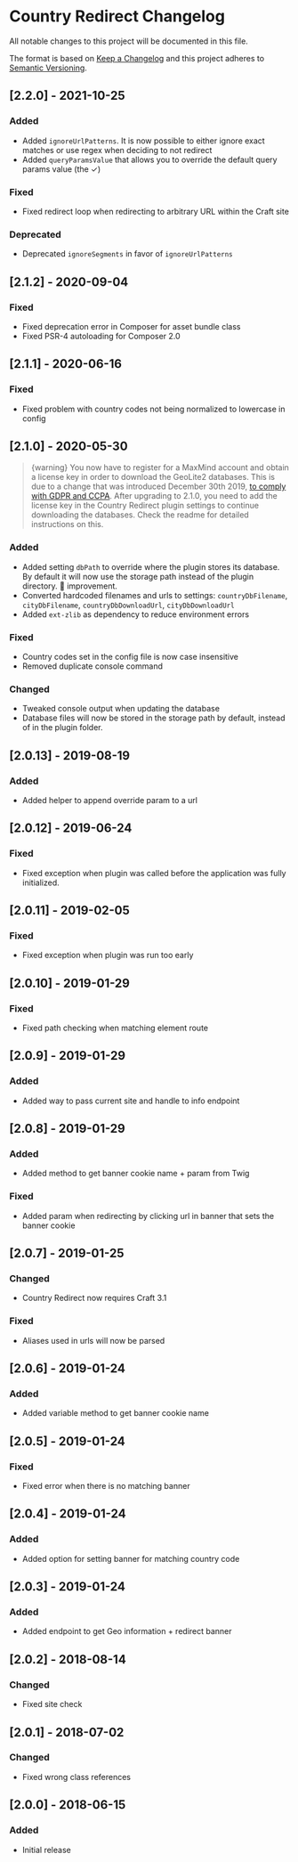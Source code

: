 # Country Redirect Changelog

All notable changes to this project will be documented in this file.

The format is based on [Keep a Changelog](http://keepachangelog.com/) and this project adheres to [Semantic Versioning](http://semver.org/).

## [2.2.0] - 2021-10-25

### Added
- Added `ignoreUrlPatterns`. It is now possible to either ignore exact matches or use regex when deciding to not redirect
- Added `queryParamsValue` that allows you to override the default query params value (the ✓)

### Fixed
- Fixed redirect loop when redirecting to arbitrary URL within the Craft site

### Deprecated
- Deprecated `ignoreSegments` in favor of `ignoreUrlPatterns`

## [2.1.2] - 2020-09-04

### Fixed

- Fixed deprecation error in Composer for asset bundle class
- Fixed PSR-4 autoloading for Composer 2.0

## [2.1.1] - 2020-06-16

### Fixed

- Fixed problem with country codes not being normalized to lowercase in config

## [2.1.0] - 2020-05-30

> {warning} You now have to register for a MaxMind account and obtain a license key in order to download the GeoLite2 databases. This is due to a change that was introduced December 30th 2019, [to comply with GDPR and CCPA](https://blog.maxmind.com/2019/12/18/significant-changes-to-accessing-and-using-geolite2-databases/). After upgrading to 2.1.0, you need to add the license key in the Country Redirect plugin settings to continue downloading the databases. Check the readme for detailed instructions on this.

### Added
- Added setting `dbPath` to override where the plugin stores its database. By default it will now use the storage path instead of the plugin directory. 💯 improvement.
- Converted hardcoded filenames and urls to settings: `countryDbFilename`, `cityDbFilename`, `countryDbDownloadUrl`, `cityDbDownloadUrl`
- Added `ext-zlib` as dependency to reduce environment errors

### Fixed
- Country codes set in the config file is now case insensitive
- Removed duplicate console command

### Changed
- Tweaked console output when updating the database 
- Database files will now be stored in the storage path by default, instead of in the plugin folder. 

## [2.0.13] - 2019-08-19
### Added
- Added helper to append override param to a url

## [2.0.12] - 2019-06-24
### Fixed
- Fixed exception when plugin was called before the application was fully initialized.

## [2.0.11] - 2019-02-05
### Fixed
- Fixed exception when plugin was run too early

## [2.0.10] - 2019-01-29
### Fixed
- Fixed path checking when matching element route

## [2.0.9] - 2019-01-29
### Added
- Added way to pass current site and handle to info endpoint

## [2.0.8] - 2019-01-29
### Added
- Added method to get banner cookie name + param from Twig 

### Fixed
- Added param when redirecting by clicking url in banner that sets the banner cookie

## [2.0.7] - 2019-01-25
### Changed
- Country Redirect now requires Craft 3.1

### Fixed
- Aliases used in urls will now be parsed 

## [2.0.6] - 2019-01-24
### Added
- Added variable method to get banner cookie name

## [2.0.5] - 2019-01-24
### Fixed
- Fixed error when there is no matching banner

## [2.0.4] - 2019-01-24
### Added
- Added option for setting banner for matching country code

## [2.0.3] - 2019-01-24
### Added
- Added endpoint to get Geo information + redirect banner

## [2.0.2] - 2018-08-14
### Changed
- Fixed site check

## [2.0.1] - 2018-07-02
### Changed
- Fixed wrong class references

## [2.0.0] - 2018-06-15
### Added
- Initial release
